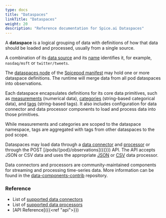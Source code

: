 ```yaml
---
type: docs
title: "Dataspaces"
linkTitle: "Dataspaces"
weight: 20
description: "Reference documentation for Spice.ai Dataspaces"
---
```


A **dataspace** is a logical grouping of data with definitions of how that data should be loaded and processed, usually from a single source.

A combination of its [data source](https://github.com/spiceai/data-components-contrib/tree/trunk/dataprocessors) and its [name](https://github.com/spiceai/data-components-contrib/tree/trunk/dataprocessors) identifies it, for example, `nasdaq/msft` or `twitter/tweets`.

The [dataspaces node](https://github.com/spiceai/data-components-contrib/tree/trunk/dataprocessors) of the [Spicepod manifest](https://docs.spiceai.org/reference/pod/) may hold one or more dataspace definitions. The runtime will merge data from all pod dataspaces into observations.

Each dataspace encapsulates definitions for its core data primitives, such as [measurements](https://docs.spiceai.org/reference/pod/#dataspacesmeasurements) (numerical data), [categories](https://docs.spiceai.org/reference/pod/#dataspacescategories) (string-based categorical data), and [tags](https://docs.spiceai.org/reference/pod/#dataspacestags) (string-based tags). It also includes configuration for data connector and data processor components to load and process data into those primitives.

While measurements and categories are scoped to the dataspace namespace, tags are aggregated with tags from other dataspaces to the pod scope.

Dataspaces may load data through a [data connector](https://docs.spiceai.org/concepts/#data-connector) and [processor](https://docs.spiceai.org/concepts/#data-processor) or through the POST [/pods/{pod}/observations]({{<ref api>}}) API. The API accepts JSON or CSV data and uses the appropriate [JSON](https://github.com/spiceai/data-components-contrib/blob/trunk/dataprocessors/json/README.md) or [CSV](https://github.com/spiceai/data-components-contrib/tree/trunk/dataprocessors/csv) data processor. 

Data connectors and processors are community-maintained components for streaming and processing time-series data. More information can be found in the [data-components-contrib](https://github.com/spiceai/data-components-contrib) repository.

### Reference

- List of [supported data connectors](https://github.com/spiceai/data-components-contrib/tree/trunk/dataconnectors/README.md)
- List of [supported data processors](https://github.com/spiceai/data-components-contrib/blob/trunk/dataprocessors/README.md)
- [API Reference]({{<ref "api">}})